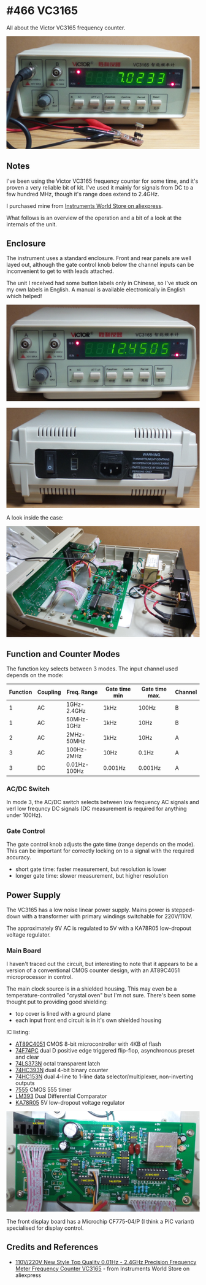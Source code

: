 # #466 VC3165

All about the Victor VC3165 frequency counter.

![Build](./assets/VC3165_build.jpg?raw=true)

## Notes

I've been using the Victor VC3165 frequency counter for some time, and it's proven a very reliable
bit of kit. I've used it mainly for signals from DC to a few hundred MHz, though it's range does
extend to 2.4GHz.

I purchased mine from [Instruments World Store on aliexpress](https://www.aliexpress.com/store/product/New-Style-Top-Quality-0-01Hz-2-4GHz-Precision-Frequency-Meter-Frequency-Counter-VC3165/1393846_32332771334.html).

What follows is an overview of the operation and a bit of a look at the internals of the unit.

## Enclosure

The instrument uses a standard enclosure.
Front and rear panels are well layed out, although the gate control knob below the channel inputs
can be inconvenient to get to with leads attached.

The unit I received had some button labels only in Chinese, so I've stuck on my own labels in English.
A manual is available electronically in English which helped!

![VC3165_front](./assets/VC3165_front.jpg?raw=true)

![VC3165_rear](./assets/VC3165_rear.jpg?raw=true)

A look inside the case:

![VC3165_internals](./assets/VC3165_internals.jpg?raw=true)

## Function and Counter Modes

The function key selects between 3 modes. The input channel used depends on the mode:

| Function | Coupling | Freq. Range  | Gate time min | Gate time max. | Channel |
|----------|----------|--------------|---------------|----------------|---------|
| 1        | AC       | 1GHz-2.4GHz  | 1kHz          | 100Hz          | B       |
| 1        | AC       | 50MHz-1GHz   | 1kHz          | 10Hz           | B       |
| 2        | AC       | 2MHz-50MHz   | 1kHz          | 10Hz           | A       |
| 3        | AC       | 100Hz-2MHz   | 10Hz          | 0.1Hz          | A       |
| 3        | DC       | 0.01Hz-100Hz | 0.001Hz       | 0.001Hz        | A       |

### AC/DC Switch

In mode 3, the AC/DC switch selects between low frequency AC signals
and verl low frequncy DC signals (DC measurement is required for anything under 100Hz).

### Gate Control

The gate control knob adjusts the gate time (range depends on the mode).
This can be important for correctly locking on to a signal with the required accuracy.

* short gate time: faster measurement, but resolution is lower
* longer gate time: slower measurement, but higher resolution

## Power Supply

The VC3165 has a low noise linear power supply.
Mains power is stepped-down with a transformer with primary windings switchable for 220V/110V.

The approximately 9V AC is regulated to 5V with a KA78R05 low-dropout voltage regulator.

### Main Board

I haven't traced out the circuit, but interesting to note that it appears
to be a version of a conventional CMOS counter design, with an AT89C4051 microprocessor in control.

The main clock source is in a shielded housing. This may even be a temperature-controlled "crystal oven" but I'm not sure.
There's been some thought put to providing good shielding:

* top cover is lined with a ground plane
* each input front end circuit is in it's own shielded housing

IC listing:

* [AT89C4051](https://www.microchip.com/wwwproducts/en/AT89C4051) CMOS 8-bit microcontroller with 4KB of flash
* [74F74PC](https://www.futurlec.com/74F/74F74.shtml) dual D positive edge triggered flip-flop, asynchronous preset and clear
* [74LS373N](https://www.futurlec.com/74LS/74LS373.shtml) octal transparent latch
* [74HC393N](https://www.futurlec.com/74HC/74HC393.shtml) dual 4-bit binary counter
* [74HC153N](https://www.futurlec.com/74HC/74HC153.shtml) dual 4-line to 1-line data selector/multiplexer, non-inverting outputs
* [7555](https://www.futurlec.com/Linear/LM555CN.shtml) CMOS 555 timer
* [LM393](http://www.ti.com/product/LM393) Dual Differential Comparator
* [KA78R05](http://product.ic114.com/PDF/K/KA78R05.pdf) 5V low-dropout voltage regulator

![VC3165_main_board](./assets/VC3165_main_board.jpg?raw=true)

The front display board has a Microchip CF775-04/P (I think a PIC variant) specialised for display control.

## Credits and References

* [110V/220V New Style Top Quality 0.01Hz - 2.4GHz Precision Frequency Meter Frequency Counter VC3165](https://www.aliexpress.com/store/product/New-Style-Top-Quality-0-01Hz-2-4GHz-Precision-Frequency-Meter-Frequency-Counter-VC3165/1393846_32332771334.html) - from Instruments World Store on aliexpress
